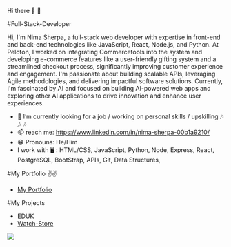 Hi there 👋 👋
 
#Full-Stack-Developer


Hi, I'm Nima Sherpa, a full-stack web developer with expertise in front-end and back-end technologies like JavaScript, React, Node.js, and Python.
At Peloton, I worked on integrating Commercetools into the system and developing e-commerce features like a user-friendly gifting system and a streamlined checkout process,
significantly improving customer experience and engagement. I'm passionate about building scalable APIs, leveraging Agile methodologies, and delivering impactful software solutions.
Currently, I'm fascinated by AI and focused on building AI-powered web apps and exploring other AI applications to drive innovation and enhance user experiences.

- 🔭  I’m currently looking for a job / working on personal skills / upskilling 🎶 🎶 🎶
- 📫  reach me: https://www.linkedin.com/in/nima-sherpa-00b1a9210/ 
- 😁  Pronouns: He/Him 
-  I work with 🖥 :  HTML/CSS, JavaScript, Python, Node, Express, React, PostgreSQL, BootStrap, APIs, Git, Data Structures,

#My Portfolio ✌✌️
- [My Portfolio](https://pedantic-montalcini-3d984f.netlify.app/)

#My Projects
- [EDUK](https://edukapp.netlify.app/)
- [Watch-Store](https://musing-euler-08cdda.netlify.app/)

<a href="https://www.codewars.com/users/toplouie1"><img src="https://www.codewars.com/users/toplouie1/badges/large"/></a>





